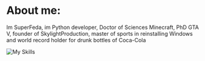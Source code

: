 # About me:
Im SuperFeda, im Python developer, Doctor of Sciences Minecraft, PhD GTA V, founder of SkylightProduction, master of sports in reinstalling Windows and world record holder for drunk bottles of Coca-Cola

![My Skills](https://go-skill-icons.vercel.app/api/icons?i=python,sqlalchemy,aiogram,html,css,scss,nodejs,js,ts,react&theme=dark)

